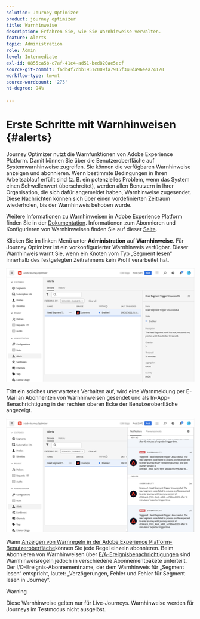 ```yaml
---
solution: Journey Optimizer
product: journey optimizer
title: Warnhinweise
description: Erfahren Sie, wie Sie Warnhinweise verwalten.
feature: Alerts
topic: Administration
role: Admin
level: Intermediate
exl-id: 0855ca5b-c7af-41c4-ad51-bed820ae5ecf
source-git-commit: f6db4f7cbb1951c009fa7915f340da96eea74120
workflow-type: tm+mt
source-wordcount: '275'
ht-degree: 94%

---
```


# Erste Schritte mit Warnhinweisen {#alerts}

Journey Optimizer nutzt die Warnfunktionen von Adobe Experience Platform. Damit können Sie über die Benutzeroberfläche auf Systemwarnhinweise zugreifen. Sie können die verfügbaren Warnhinweise anzeigen und abonnieren. Wenn bestimmte Bedingungen in Ihren Arbeitsablauf erfüllt sind (z. B. ein potenzielles Problem, wenn das System einen Schwellenwert überschreitet), werden allen Benutzern in Ihrer Organisation, die sich dafür angemeldet haben, Warnhinweise zugesendet. Diese Nachrichten können sich über einen vordefinierten Zeitraum wiederholen, bis der Warnhinweis behoben wurde.

Weitere Informationen zu Warnhinweisen in Adobe Experience Platform finden Sie in der [Dokumentation](https://experienceleague.adobe.com/docs/experience-platform/observability/alerts/overview.html?lang=de).
Informationen zum Abonnieren und Konfigurieren von Warnhinweisen finden Sie auf dieser [Seite](https://experienceleague.adobe.com/docs/experience-platform/observability/alerts/ui.html?lang=de).

Klicken Sie im linken Menü unter **Administration** auf **Warnhinweise**. Für Journey Optimizer ist ein vorkonfigurierter Warnhinweis verfügbar. Dieser Warnhinweis warnt Sie, wenn ein Knoten vom Typ „Segment lesen“ innerhalb des festgelegten Zeitrahmens kein Profil verarbeitet hat.

![](assets/alerts1.png)

Tritt ein solches unerwartetes Verhalten auf, wird eine Warnmeldung per E-Mail an Abonnenten von Warnhinweisen gesendet und als In-App-Benachrichtigung in der rechten oberen Ecke der Benutzeroberfläche angezeigt.

![](assets/alerts2.png)

Wann [Anzeigen von Warnregeln in der Adobe Experience Platform-Benutzeroberfläche](https://experienceleague.adobe.com/docs/experience-platform/observability/alerts/ui.html)können Sie jede Regel einzeln abonnieren. Beim Abonnieren von Warnhinweisen über [E/A-Ereignisbenachrichtigungen](https://experienceleague.adobe.com/docs/experience-platform/observability/alerts/subscribe.html?lang=de) sind Warnhinweisregeln jedoch in verschiedene Abonnementpakete unterteilt. Der I/O-Ereignis-Abonnementname, der dem Warnhinweis für „Segment lesen“ entspricht, lautet: „Verzögerungen, Fehler und Fehler für Segment lesen in Journey“.

>[!WARNING]
>
>Diese Warnhinweise gelten nur für Live-Journeys. Warnhinweise werden für Journeys im Testmodus nicht ausgelöst.
